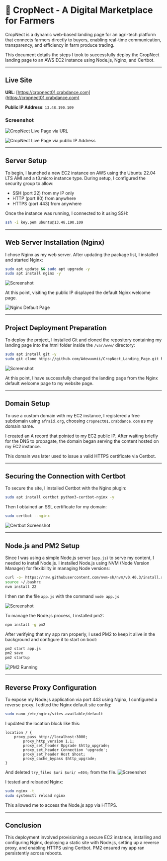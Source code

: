 # 🌾 CropNect - A Digital Marketplace for Farmers

CropNect is a dynamic web-based landing page for an agri-tech platform that connects farmers directly to buyers, enabling real-time communication, transparency, and efficiency in farm produce trading.

This document details the steps I took to successfully deploy the CropNect landing page to an AWS EC2 instance using Node.js, Nginx, and Certbot.

---

## Live Site

**URL**: [https://cropnect01.crabdance.com](https://cropnect01.crabdance.com)

**Public IP Address**: `13.48.190.109`

### Screenshot

![CropNect Live Page via URL](./image/img1.png)

![CropNect Live Page via public IP Address](./image/img2.png)

---

## Server Setup

To begin, I launched a new EC2 instance on AWS using the Ubuntu 22.04 LTS AMI and a t3.micro instance type. During setup, I configured the security group to allow:

- SSH (port 22) from my IP only
- HTTP (port 80) from anywhere
- HTTPS (port 443) from anywhere

Once the instance was running, I connected to it using SSH:

```bash
ssh -i key.pem ubuntu@13.48.190.109
```

---

## Web Server Installation (Nginx)

I chose Nginx as my web server. After updating the package list, I installed and started Nginx:

```bash
sudo apt update && sudo apt upgrade -y
sudo apt install nginx -y
```

![Screenshot](./image/img3.png)

At this point, visiting the public IP displayed the default Nginx welcome page.

![Nginx Default Page](./image/img4.png)

---

## Project Deployment Preparation

To deploy the project, I installed Git and cloned the repository containing my landing page into the html folder inside the `/var/www/` directory:

```bash
sudo apt install git -y
sudo git clone https://github.com/Adewuumii/CropNect_Landing_Page.git html
```

![Screenshot](./image/img5.png)

At this point, I have successfully changed the landing page from the Nginx default welcome page to my website page.

---

## Domain Setup

To use a custom domain with my EC2 instance, I registered a free subdomain using `afraid.org`, choosing `cropnect01.crabdance.com` as my domain name.

I created an A record that pointed to my EC2 public IP. After waiting briefly for the DNS to propagate, the domain began serving the content hosted on my EC2 instance.

This domain was later used to issue a valid HTTPS certificate via Certbot.

---

## Securing the Connection with Certbot

To secure the site, I installed Certbot with the Nginx plugin:

```bash
sudo apt install certbot python3-certbot-nginx -y
```

Then I obtained an SSL certificate for my domain:

```bash
sudo certbot --nginx
```

![Certbot Screenshot](./image/img6.png)

---

## Node.js and PM2 Setup

Since I was using a simple Node.js server (`app.js`) to serve my content, I needed to install Node.js. I installed Node.js using NVM (Node Version Manager) for flexibility in managing Node versions:

```bash
curl -o- https://raw.githubusercontent.com/nvm-sh/nvm/v0.40.3/install.sh | bash
source ~/.bashrc
nvm install 22
```

I then ran the file `app.js` with the command `node app.js`

![Screenshot](./image/img8.png)

To manage the Node.js process, I installed pm2:

```bash
npm install -g pm2
```

After verifying that my app ran properly, I used PM2 to keep it alive in the background and configure it to start on boot:

```bash
pm2 start app.js
pm2 save
pm2 startup
```

![PM2 Running](./image/img9.png)

---

## Reverse Proxy Configuration

To expose my Node.js application via port 443 using Nginx, I configured a reverse proxy. I edited the Nginx default site config:

```bash
sudo nano /etc/nginx/sites-available/default
```

I updated the location block like this:

```nginx
location / {
    proxy_pass http://localhost:3000;
        proxy_http_version 1.1;
        proxy_set_header Upgrade $http_upgrade;
        proxy_set_header Connection 'upgrade';
        proxy_set_header Host $host;
        proxy_cache_bypass $http_upgrade;
}
```

And deleted `try_files $uri $uri/ =404;` from the file.
![Screenshot](./image/img7.png)

I tested and reloaded Nginx:

```bash
sudo nginx -t
sudo systemctl reload nginx
```

This allowed me to access the Node.js app via HTTPS.

---

## Conclusion

This deployment involved provisioning a secure EC2 instance, installing and configuring Nginx, deploying a static site with Node.js, setting up a reverse proxy, and enabling HTTPS using Certbot. PM2 ensured my app ran persistently across reboots.
